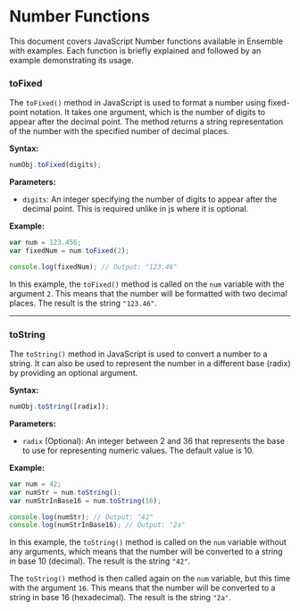 # Number Functions

This document covers JavaScript Number functions available in Ensemble with examples. Each function is briefly explained and followed by an example demonstrating its usage.

### toFixed

The `toFixed()` method in JavaScript is used to format a number using fixed-point notation. It takes one argument, which is the number of digits to appear after the decimal point. The method returns a string representation of the number with the specified number of decimal places.

**Syntax:**

```javascript
numObj.toFixed(digits);
```

**Parameters:**

- `digits`: An integer specifying the number of digits to appear after the decimal point. This is required unlike in js where it is optional. 

**Example:**

```javascript
var num = 123.456;
var fixedNum = num.toFixed(2);

console.log(fixedNum); // Output: "123.46"
```

In this example, the `toFixed()` method is called on the `num` variable with the argument `2`. This means that the number will be formatted with two decimal places. The result is the string `"123.46"`.

---

### toString

The `toString()` method in JavaScript is used to convert a number to a string. It can also be used to represent the number in a different base (radix) by providing an optional argument.

**Syntax:**

```javascript
numObj.toString([radix]);
```

**Parameters:**

- `radix` (Optional): An integer between 2 and 36 that represents the base to use for representing numeric values. The default value is 10.

**Example:**

```javascript
var num = 42;
var numStr = num.toString();
var numStrInBase16 = num.toString(16);

console.log(numStr); // Output: "42"
console.log(numStrInBase16); // Output: "2a"
```

In this example, the `toString()` method is called on the `num` variable without any arguments, which means that the number will be converted to a string in base 10 (decimal). The result is the string `"42"`.

The `toString()` method is then called again on the `num` variable, but this time with the argument `16`. This means that the number will be converted to a string in base 16 (hexadecimal). The result is the string `"2a"`.
